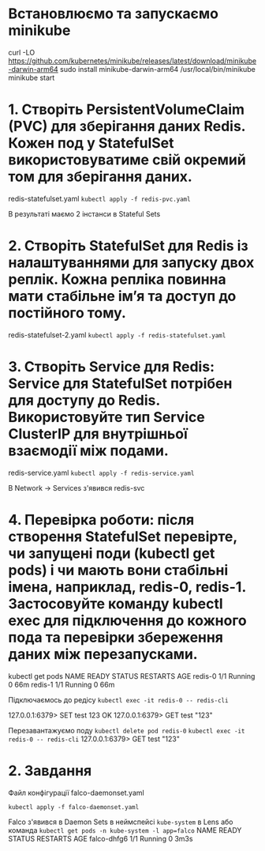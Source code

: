 # Встановлюємо та запускаємо minikube
curl -LO https://github.com/kubernetes/minikube/releases/latest/download/minikube-darwin-arm64
sudo install minikube-darwin-arm64 /usr/local/bin/minikube
minikube start

# 1. Створіть PersistentVolumeClaim (PVC) для зберігання даних Redis. Кожен под у StatefulSet використовуватиме свій окремий том для зберігання даних.
redis-statefulset.yaml
`kubectl apply -f redis-pvc.yaml`

В результаті маємо 2 інстанси в Stateful Sets

# 2. Створіть StatefulSet для Redis із налаштуваннями для запуску двох реплік. Кожна репліка повинна мати стабільне ім’я та доступ до постійного тому.
redis-statefulset-2.yaml
`kubectl apply -f redis-statefulset.yaml`

# 3. Створіть Service для Redis: Service для StatefulSet потрібен для доступу до Redis. Використовуйте тип Service ClusterIP для внутрішньої взаємодії між подами.
redis-service.yaml
`kubectl apply -f redis-service.yaml`

В Network -> Services з'явився redis-svc

# 4. Перевірка роботи: після створення StatefulSet перевірте, чи запущені поди (kubectl get pods) і чи мають вони стабільні імена, наприклад, redis-0, redis-1. Застосовуйте команду kubectl exec для підключення до кожного пода та перевірки збереження даних між перезапусками.

kubectl get pods
NAME      READY   STATUS    RESTARTS   AGE
redis-0   1/1     Running   0          66m
redis-1   1/1     Running   0          66m

Підключаємось до редісу
`kubectl exec -it redis-0 -- redis-cli`

127.0.0.1:6379> SET test 123
OK
127.0.0.1:6379> GET test
"123"

Перезавантажуємо поду 
`kubectl delete pod redis-0`
`kubectl exec -it redis-0 -- redis-cli`
127.0.0.1:6379> GET test
"123"

# 2. Завдання
Файл конфігурації
falco-daemonset.yaml

`kubectl apply -f falco-daemonset.yaml`

Falco з'явився в Daemon Sets в неймспейсі `kube-system` в Lens
або команда
`kubectl get pods -n kube-system -l app=falco`
NAME          READY   STATUS    RESTARTS   AGE
falco-dhfg6   1/1     Running   0          3m3s
